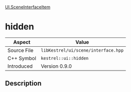 [UI.SceneInterfaceItem](index.md)
# hidden
| Aspect | Value |
| --- | --- |
| Source File | `libKestrel/ui/scene/interface.hpp` |
| C++ Symbol | `kestrel::ui::hidden` |
| Introduced | Version 0.9.0 |
## Description
